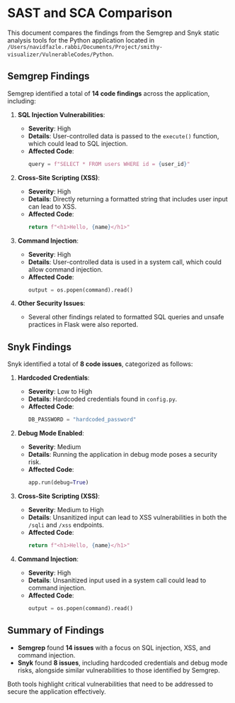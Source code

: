 # SAST and SCA Comparison

This document compares the findings from the Semgrep and Snyk static analysis tools for the Python application located in `/Users/navidfazle.rabbi/Documents/Project/smithy-visualizer/VulnerableCodes/Python`.

## Semgrep Findings

Semgrep identified a total of **14 code findings** across the application, including:

1. **SQL Injection Vulnerabilities**:
   - **Severity**: High
   - **Details**: User-controlled data is passed to the `execute()` function, which could lead to SQL injection.
   - **Affected Code**: 
     ```python
     query = f"SELECT * FROM users WHERE id = {user_id}"
     ```

2. **Cross-Site Scripting (XSS)**:
   - **Severity**: High
   - **Details**: Directly returning a formatted string that includes user input can lead to XSS.
   - **Affected Code**:
     ```python
     return f"<h1>Hello, {name}</h1>"
     ```

3. **Command Injection**:
   - **Severity**: High
   - **Details**: User-controlled data is used in a system call, which could allow command injection.
   - **Affected Code**:
     ```python
     output = os.popen(command).read()
     ```

4. **Other Security Issues**:
   - Several other findings related to formatted SQL queries and unsafe practices in Flask were also reported.

## Snyk Findings

Snyk identified a total of **8 code issues**, categorized as follows:

1. **Hardcoded Credentials**:
   - **Severity**: Low to High
   - **Details**: Hardcoded credentials found in `config.py`.
   - **Affected Code**: 
     ```python
     DB_PASSWORD = "hardcoded_password"
     ```

2. **Debug Mode Enabled**:
   - **Severity**: Medium
   - **Details**: Running the application in debug mode poses a security risk.
   - **Affected Code**:
     ```python
     app.run(debug=True)
     ```

3. **Cross-Site Scripting (XSS)**:
   - **Severity**: Medium to High
   - **Details**: Unsanitized input can lead to XSS vulnerabilities in both the `/sqli` and `/xss` endpoints.
   - **Affected Code**:
     ```python
     return f"<h1>Hello, {name}</h1>"
     ```

4. **Command Injection**:
   - **Severity**: High
   - **Details**: Unsanitized input used in a system call could lead to command injection.
   - **Affected Code**:
     ```python
     output = os.popen(command).read()
     ```

## Summary of Findings

- **Semgrep** found **14 issues** with a focus on SQL injection, XSS, and command injection.
- **Snyk** found **8 issues**, including hardcoded credentials and debug mode risks, alongside similar vulnerabilities to those identified by Semgrep.

Both tools highlight critical vulnerabilities that need to be addressed to secure the application effectively.